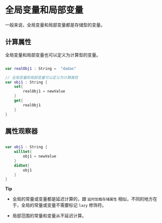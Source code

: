 # 全局变量和局部变量

一般来说，全局变量和局部变量都是存储型的变量。

## 计算属性

全局变量和局部变量也可以定义为计算型的变量。

```swift

var realObj1 : String =  "dadas"

// 全局变量和局部变量可以定义为计算属性
var obj1 : String {
    set{
        realObj1 = newValue
    }
    get{
        realObj1
    }
}


```

## 属性观察器


```swift

var obj1 : String {
    willSet{
        obj1 = newValue
    }
    didSet{
        obj1
    }
}

```





**Tip**

- 全局的常量或变量都是延迟计算的，跟 `延时加载存储属性` 相似，不同的地方在于，全局的常量或变量不需要标记 `lazy` 修饰符。
  
- 局部范围的常量和变量从不延迟计算。